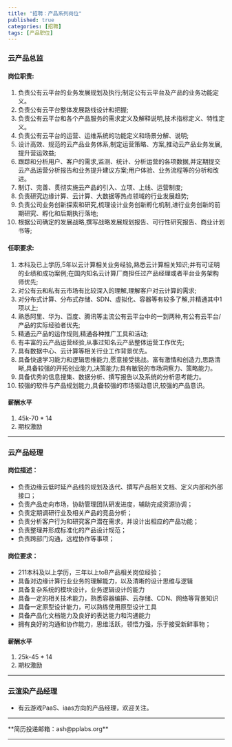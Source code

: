 ```yaml
---
title: "招聘：产品系列岗位"
published: true
categories: [招聘]
tags: [产品职位]
---
```



### 云产品总监

#### 岗位职责:
1. 负责公有云平台的业务发展规划及执行;制定公有云平台及产品的业务功能定义。
2. 负责公有云平台整体发展路线设计和把握;
3. 负责公有云平台和各个产品服务的需求定义及解释说明,技术指标定义、特性定义。
4. 负责公有云平台的运营、运维系统的功能定义和场景分解、说明;
5. 设计高效、规范的云产品业务体系,制定运营策略、方案,推动云产品业务发展,提升营运效益;
6. 跟踪和分析用户、客户的需求,监测、统计、分析运营的各项数据,并定期提交云产品运营分析报告和业务提升建议方案;用户体验、业务流程等的分析和改进。
7. 制订、完善、贯彻实施云产品的引入、立项、上线、运营制度;
8. 负责研究边缘计算、云计算、大数据等热点领域的行业发展趋势;
9. 负责公司业务创新探索和研究,梳理设计业务创新孵化机制,进行业务创新的前期研究、孵化和后期执行落地;
10. 根据公司确定的发展战略,撰写战略发展规划报告、可行性研究报告、商业计划书等;

#### 任职要求:
1. 本科及已上学历,5年以云计算相关业务经验,熟悉云计算相关知识;并有可证明的业绩和成功案例;在国内知名云计算厂商担任过产品经理或者平台业务架构师优先;
2. 对公有云和私有云市场有比较深入的理解,理解客户对云计算的需求;
3. 对分布式计算、分布式存储、SDN、虚拟化、容器等有较多了解,并精通其中1项以上;
4. 熟悉阿里、华为、百度、腾讯等主流公有云平台中的一到两种,有公有云平台/产品的实际经验者优先;
5. 精通云产品的运作规则,精通各种推广工具和活动;
6. 有丰富的云产品运营经验,从事过知名云产品整体运营工作优先;
7. 具有数据中心、云计算等相关行业工作背景优先。
8. 具备快速学习能力和逻辑思维能力,愿意接受挑战。富有激情和创造力,思路清晰,具备较强的开拓创业能力,决策能力;具有敏锐的市场洞察力、策略能力。
9. 具备优秀的信息搜集、数据分析、撰写报告以及系统的分析思考能力。
10. 较强的软件与产品规划能力,具备较强的市场驱动意识,较强的产品意识。

#### 薪酬水平
1. 45k-70 * 14
2. 期权激励

<hr>

### 云产品经理

#### 岗位描述：

- 负责边缘云低时延产品线的规划及迭代、撰写产品相关文档、定义内部和外部接口；
- 负责产品走向市场，协助管理团队研发进度，辅助完成资源协调；
- 负责定期调研行业及相关产品的竞品分析；
- 负责分析客户行为和研究客户潜在需求，并设计出相应的产品功能；
- 负责整理并形成标准化的产品设计规范；
- 负责跨部门沟通，远程协作等事项；

#### 岗位要求：

- 211本科及以上学历，三年以上toB产品相关岗位经验；
- 具备对边缘计算行业业务的理解能力，以及清晰的设计思维与逻辑
- 具备复杂系统的模块设计，业务逻辑设计的能力
- 具备一定的相关技术能力，熟悉容器编排、云存储、CDN、网络等背景知识
- 具备一定原型设计能力，可以熟练使用原型设计工具
- 具备产品化文档能力及良好的表达能力和沟通能力
- 拥有良好的沟通和协作能力，思维活跃，领悟力强，乐于接受新鲜事物；

#### 薪酬水平
1. 25k-45 * 14
2. 期权激励

<hr>


### 云渲染产品经理

- 有云游戏PaaS、iaas方向的产品经理，欢迎关注。

<hr>
**简历投递邮箱：ash@pplabs.org**
<hr>
